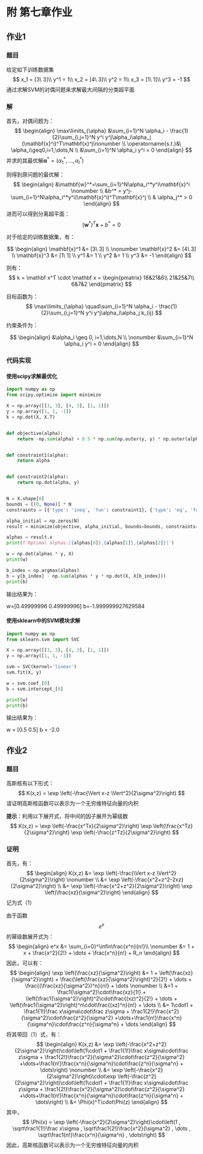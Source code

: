 # 附 第七章作业

## 作业1

### 题目

给定如下训练数据集
$$
x_1 = [3\ 3]\\ 
y^1 = 1\\
x_2 = [4\ 3]\\
y^2 = 1\\
x_3 = [1\ 1]\\
y^3 = -1
$$
通过求解SVM的对偶问题来求解最大间隔的分类超平面    



### 解

首先，对偶问题为：
$$
\begin{align}
\max\limits_{\alpha} &\sum_{i=1}^N \alpha_i - \frac{1}{2}\sum_{i,j=1}^N y^i y^j\alpha_i\alpha_j (\mathbf{x}^i)^T\mathbf{x}^j\nonumber
\\
\operatorname{s.t.}&\ \alpha_i\geq0,i=1,\dots,N
\\
&\sum_{i=1}^N \alpha_i y^i = 0
\end{align}
$$
并求的其最优解$\boldsymbol{\alpha}^*=(\alpha_1^*,\dots,\alpha_l^*)$

则得到原问题的最优解：
$$
\begin{align}
&\mathbf{w}^*=\sum_{i=1}^N\alpha_i^*y^i\mathbf{x}^i \nonumber
\\
&b^* = y^j-\sum_{i=1}^N\alpha_i^*y^i(\mathbf{x}^i)^T\mathbf{x}^j
\\
& \alpha_j^* > 0
\end{align}
$$
进而可以得到分离超平面：
$$
(\mathbf{w}^*)^T\mathbf{x} + b^* = 0
$$



对于给定的训练数据集，有：

$$
\begin{align} 
\mathbf{x}^1 &= [3\ 3] \\ \nonumber
\mathbf{x}^2 &= [4\ 3] \\ 
\mathbf{x}^3 &= [1\ 1] \\ 
y^1 &= 1 \\ y^2 &= 1 \\ y^3 &= -1 
\end{align}
$$

则有：
$$
k = \mathbf x^T \cdot \mathbf x = \begin{pmatrix}
18&21&6\\
21&25&7\\
6&7&2
\end{pmatrix}
$$



目标函数为：
$$
\max\limits_{\alpha} \quad\sum_{i=1}^N \alpha_i - \frac{1}{2}\sum_{i,j=1}^N y^i y^j\alpha_i\alpha_j k_{ij} 
$$

约束条件为：

$$
\begin{align} 
&\alpha_i \geq 0, i=1,\dots,N \\ \nonumber
&\sum_{i=1}^N \alpha_i y^i = 0 
\end{align}
$$



### 代码实现

#### 使用scipy求解最优化

```python
import numpy as np
from scipy.optimize import minimize

X = np.array([[3, 3], [4, 3], [1, 1]])
y = np.array([1, 1, -1])
k = np.dot(X, X.T)


def objective(alpha):
    return -np.sum(alpha) + 0.5 * np.sum(np.outer(y, y) * np.outer(alpha, alpha) * k)


def constraint1(alpha):
    return alpha


def constraint2(alpha):
    return np.dot(alpha, y)


N = X.shape[0]
bounds = [(0, None)] * N
constraints = [{'type': 'ineq', 'fun': constraint1}, {'type': 'eq', 'fun': constraint2}]

alpha_initial = np.zeros(N)
result = minimize(objective, alpha_initial, bounds=bounds, constraints=constraints)

alphas = result.x
print(f'Optimal alphas:[{alphas[0]},{alphas[1]},{alphas[2]}]')

w = np.dot(alphas * y, X)
print(w)

b_index = np.argmax(alphas)
b = y[b_index] - np.sum(alphas * y * np.dot(X, X[b_index]))
print(b)
```

输出结果为：

w=[0.49999996 0.49999996]
b=-1.999999927629584



#### 使用sklearn中的SVM模块求解

```python
import numpy as np
from sklearn.svm import SVC

X = np.array([[3, 3], [4, 3], [1, 1]])
y = np.array([1, 1, -1])

svm = SVC(kernel='linear')
svm.fit(X, y)

w = svm.coef_[0]
b = svm.intercept_[0]

print(w)
print(b)
```

输出结果为：

w = [0.5 0.5]
b = -2.0



## 作业2

### 题目

高斯核有以下形式：
$$
K(x,z) = \exp \left(-\frac{\Vert x-z \Vert^2}{2\sigma^2}\right)
$$
请证明高斯核函数可以表示为一个无穷维特征向量的内积

**提示**：利用以下展开式，将中间的因子展开为幂级数
$$
K(x,z) = \exp \left(-\frac{x^Tx}{2\sigma^2}\right) \exp \left(\frac{x^Tz}{2\sigma^2}\right) \exp \left(-\frac{z^Tz}{2\sigma^2}\right)
$$


### 证明

首先，有：
$$
\begin{align}
K(x,z) &= \exp \left(-\frac{\Vert x-z \Vert^2}{2\sigma^2}\right) \nonumber
\\
&= \exp \left(-\frac{x^2+z^2-2xz}{2\sigma^2}\right)
\\
&= \exp \left(-\frac{x^2+z^2}{2\sigma^2}\right) \exp \left(\frac{xz}{\sigma^2}\right)
\end{align}
$$
记为式（1）

由于函数$$e^x$$的幂级数展开式为：
$$
\begin{align}
e^x &= \sum_{i=0}^\infin\frac{x^n}{n!}\\ \nonumber
&= 1 + x + \frac{x^2}{2!} + \dots + \frac{x^n}{n!} + R_n
\end{align}
$$
因此，可以有：
$$
\begin{align}
\exp \left(\frac{xz}{\sigma^2}\right) &= 1 + \left(\frac{xz}{\sigma^2}\right) + \frac{\left(\frac{xz}{\sigma^2}\right)^2}{2!} + \dots + \frac{(\frac{xz}{\sigma^2})^n}{n!} + \dots \nonumber
\\
&=1 + \frac1{\sigma^2}\cdot\frac{xz}{1!} + \left(\frac1{\sigma^2}\right)^2\cdot\frac{(xz)^2}{2!} + \dots + \left(\frac1{\sigma^2}\right)^n\cdot\frac{(xz)^n}{n!} + \dots
\\
&= 1\cdot1 + \frac1{1!}\frac x\sigma\cdot\frac z\sigma + \frac1{2!}\frac{x^2}{\sigma^2}\cdot\frac{z^2}{\sigma^2} +\dots+\frac1{n!}\frac{x^n}{\sigma^n}\cdot\frac{z^n}{\sigma^n} + \dots
\end{align}
$$
将其带回（1）式，有：
$$
\begin{align}
K(x,z) &= \exp \left(-\frac{x^2+z^2}{2\sigma^2}\right)\cdot\left(1\cdot1 + \frac1{1!}\frac x\sigma\cdot\frac z\sigma + \frac1{2!}\frac{x^2}{\sigma^2}\cdot\frac{z^2}{\sigma^2} +\dots+\frac1{n!}\frac{x^n}{\sigma^n}\cdot\frac{z^n}{\sigma^n} + \dots\right) \nonumber
\\
&= \exp \left(-\frac{x^2}{2\sigma^2}\right)\cdot\exp \left(-\frac{z^2}{2\sigma^2}\right)\cdot\left(1\cdot1 + \frac1{1!}\frac x\sigma\cdot\frac z\sigma + \frac1{2!}\frac{x^2}{\sigma^2}\cdot\frac{z^2}{\sigma^2} +\dots+\frac1{n!}\frac{x^n}{\sigma^n}\cdot\frac{z^n}{\sigma^n} + \dots\right)
\\
&= \Phi(x)^T\cdot\Phi(z)
\end{align}
$$
其中，
$$
\Phi(x) = \exp \left(-\frac{x^2}{2\sigma^2}\right)\cdot\left(1 , \sqrt\frac1{1!}\frac x\sigma , \sqrt\frac1{2!}\frac{x^2}{\sigma^2} , \dots , \sqrt\frac1{n!}\frac{x^n}{\sigma^n} , \dots\right)
$$
因此，高斯核函数可以表示为一个无穷维特征向量的内积
